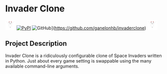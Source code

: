 # Invader Clone

![Kitty Invader](https://raw.githubusercontent.com/ganelonhb/invaderclone/master/data/invaderclone/data/themes/default/images/enemy2.png) [![PyPI](https://img.shields.io/badge/PyPI-v1.1.3-blue.svg)]() ![GitHub](https://img.shields.io/badge/GitHub-v0.9-purple.svg)](https://github.com/ganelonhb/invaderclone) ![Kitty Invader](https://raw.githubusercontent.com/ganelonhb/invaderclone/master/data/invaderclone/data/themes/default/images/enemy2.png)

## Project Description

Invader Clone is a ridiculously configurable clone of Space Invaders written in Python. Just about every game setting is swappable using the many available command-line arguments.
